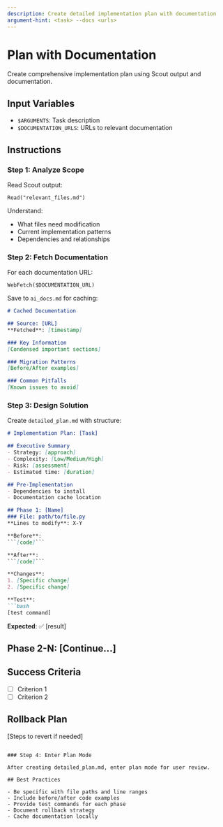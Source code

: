 ```yaml
---
description: Create detailed implementation plan with documentation
argument-hint: <task> --docs <urls>
---
```


# Plan with Documentation

Create comprehensive implementation plan using Scout output and documentation.

## Input Variables

- `$ARGUMENTS`: Task description
- `$DOCUMENTATION_URLS`: URLs to relevant documentation

## Instructions

### Step 1: Analyze Scope

Read Scout output:
```
Read("relevant_files.md")
```

Understand:
- What files need modification
- Current implementation patterns
- Dependencies and relationships

### Step 2: Fetch Documentation

For each documentation URL:
```
WebFetch($DOCUMENTATION_URL)
```

Save to `ai_docs.md` for caching:
```markdown
# Cached Documentation

## Source: [URL]
**Fetched**: [timestamp]

### Key Information
[Condensed important sections]

### Migration Patterns
[Before/After examples]

### Common Pitfalls
[Known issues to avoid]
```

### Step 3: Design Solution

Create `detailed_plan.md` with structure:

```markdown
# Implementation Plan: [Task]

## Executive Summary
- Strategy: [approach]
- Complexity: [Low/Medium/High]
- Risk: [assessment]
- Estimated time: [duration]

## Pre-Implementation
- Dependencies to install
- Documentation cache location

## Phase 1: [Name]
### File: path/to/file.py
**Lines to modify**: X-Y

**Before**:
```[code]```

**After**:
```[code]```

**Changes**:
1. [Specific change]
2. [Specific change]

**Test**:
```bash
[test command]
```

**Expected**: ✅ [result]

## Phase 2-N: [Continue...]

## Success Criteria
- [ ] Criterion 1
- [ ] Criterion 2

## Rollback Plan
[Steps to revert if needed]
```

### Step 4: Enter Plan Mode

After creating detailed_plan.md, enter plan mode for user review.

## Best Practices

- Be specific with file paths and line ranges
- Include before/after code examples
- Provide test commands for each phase
- Document rollback strategy
- Cache documentation locally

